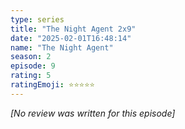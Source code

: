 ```yaml
---
type: series
title: "The Night Agent 2x9"
date: "2025-02-01T16:48:14"
name: "The Night Agent"
season: 2
episode: 9
rating: 5
ratingEmoji: ⭐️⭐️⭐️⭐️⭐️
---
```


*[No review was written for this episode]*
